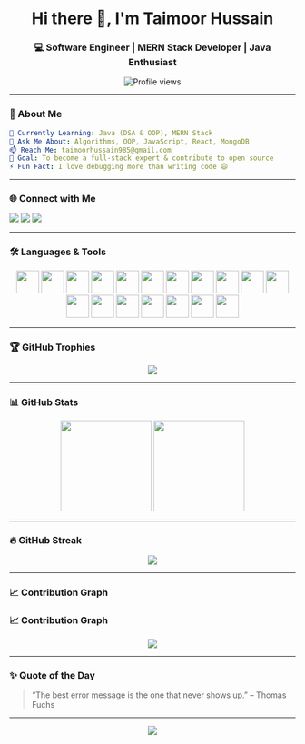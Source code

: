 <h1 align="center">Hi there 👋, I'm Taimoor Hussain</h1>
<h3 align="center">💻 Software Engineer | MERN Stack Developer | Java Enthusiast</h3>

<p align="center">
  <img src="https://komarev.com/ghpvc/?username=taimoor115&label=Profile%20Views&color=0e75b6&style=flat" alt="Profile views" />
</p>

---

### 🚀 About Me

```yaml
🌱 Currently Learning: Java (DSA & OOP), MERN Stack  
💬 Ask Me About: Algorithms, OOP, JavaScript, React, MongoDB  
📫 Reach Me: taimoorhussain985@gmail.com  
🧠 Goal: To become a full-stack expert & contribute to open source  
⚡ Fun Fact: I love debugging more than writing code 😄
```

---

### 🌐 Connect with Me

<p align="left">
  <a href="https://linkedin.com/in/taimoor-hussain-a903b8177" target="_blank">
    <img src="https://img.shields.io/badge/LinkedIn-%230077B5.svg?style=for-the-badge&logo=linkedin&logoColor=white" />
  </a>
  <a href="https://www.leetcode.com/taimoor_hussain47" target="_blank">
    <img src="https://img.shields.io/badge/LeetCode-FFA116?style=for-the-badge&logo=leetcode&logoColor=white" />
  </a>
  <a href="mailto:taimoorhussain985@gmail.com">
    <img src="https://img.shields.io/badge/Gmail-D14836?style=for-the-badge&logo=gmail&logoColor=white" />
  </a>
</p>

---

### 🛠️ Languages & Tools

<p align="center">
  <img src="https://cdn.jsdelivr.net/gh/devicons/devicon/icons/javascript/javascript-original.svg" width="40" />
  <img src="https://cdn.jsdelivr.net/gh/devicons/devicon/icons/react/react-original.svg" width="40" />
  <img src="https://cdn.jsdelivr.net/gh/devicons/devicon/icons/nodejs/nodejs-original.svg" width="40" />
  <img src="https://cdn.jsdelivr.net/gh/devicons/devicon/icons/express/express-original.svg" width="40" />
  <img src="https://cdn.jsdelivr.net/gh/devicons/devicon/icons/mongodb/mongodb-original.svg" width="40" />
  <img src="https://cdn.jsdelivr.net/gh/devicons/devicon/icons/java/java-original.svg" width="40" />
  <img src="https://cdn.jsdelivr.net/gh/devicons/devicon/icons/cplusplus/cplusplus-original.svg" width="40" />
  <img src="https://cdn.jsdelivr.net/gh/devicons/devicon/icons/python/python-original.svg" width="40" />
  <img src="https://cdn.jsdelivr.net/gh/devicons/devicon/icons/html5/html5-original.svg" width="40" />
  <img src="https://cdn.jsdelivr.net/gh/devicons/devicon/icons/css3/css3-original.svg" width="40" />
  <img src="https://cdn.jsdelivr.net/gh/devicons/devicon/icons/bootstrap/bootstrap-original.svg" width="40" />
  <img src="https://www.vectorlogo.zone/logos/tailwindcss/tailwindcss-icon.svg" width="40" />
  <img src="https://cdn.jsdelivr.net/gh/devicons/devicon/icons/git/git-original.svg" width="40" />
  <img src="https://cdn.jsdelivr.net/gh/devicons/devicon/icons/mysql/mysql-original.svg" width="40" />
  <img src="https://cdn.jsdelivr.net/gh/devicons/devicon/icons/sqlite/sqlite-original.svg" width="40" />
  <img src="https://cdn.jsdelivr.net/gh/devicons/devicon/icons/postgresql/postgresql-original.svg" width="40" />
  <img src="https://cdn.jsdelivr.net/gh/devicons/devicon/icons/linux/linux-original.svg" width="40" />
  <img src="https://www.vectorlogo.zone/logos/figma/figma-icon.svg" width="40" />
</p>

---

### 🏆 GitHub Trophies

<p align="center">
  <img src="https://github-profile-trophy.vercel.app/?username=taimoor115&theme=algolia&no-frame=true&title=Followers,Stars,Commit,Repositories&margin-w=15" />
</p>

---

### 📊 GitHub Stats

<div align="center">
  <img src="https://github-readme-stats.vercel.app/api?username=taimoor115&show_icons=true&theme=radical&border_radius=10&include_all_commits=true" height="160" />
  <img src="https://github-readme-stats.vercel.app/api/top-langs/?username=taimoor115&layout=compact&theme=radical&langs_count=8" height="160" />
</div>

---

### 🔥 GitHub Streak

<p align="center">
  <img src="https://github-readme-streak-stats.herokuapp.com/?user=taimoor115&theme=tokyonight&hide_border=true" />
</p>

---

### 📈 Contribution Graph

### 📈 Contribution Graph

<p align="center">
  <img src="https://github-readme-activity-graph.vercel.app/graph?username=taimoor115&theme=github-compact" />
</p>

---

### ✨ Quote of the Day

> “The best error message is the one that never shows up.” – Thomas Fuchs

---

<p align="center">
  <img src="https://readme-typing-svg.demolab.com?font=Fira+Code&size=22&pause=1000&center=true&vCenter=true&width=435&lines=Thanks+for+visiting+my+profile!;Happy+Coding+%F0%9F%92%BB;Let's+Connect+and+Build+Together!" />
</p>
